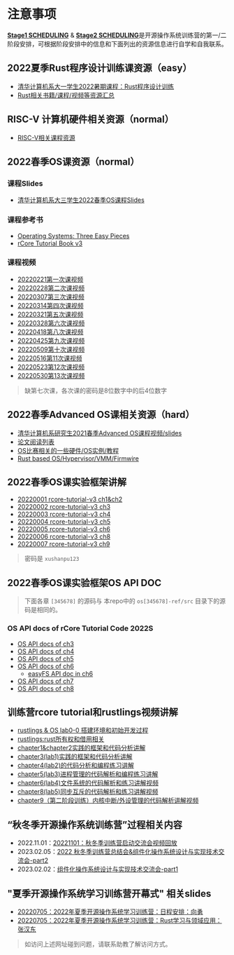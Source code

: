 # 注意事项
 [**Stage1 SCHEDULING**](./2023-spring-scheduling-1.md) & [**Stage2 SCHEDULING**](./2023-spring-scheduling-2.md)是开源操作系统训练营的第一/二阶段安排，可根据阶段安排中的信息和下面列出的资源信息进行自学和自我联系。


## 2022夏季Rust程序设计训练课资源（easy）

- [清华计算机系大一学生2022暑期课程：Rust程序设计训练](https://lab.cs.tsinghua.edu.cn/rust/)
- [Rust相关书籍/课程/视频等资源汇总](https://github.com/rcore-os/rCore/wiki/study-resource-of-system-programming-in-RUST)

## RISC-V 计算机硬件相关资源（normal）
- [RISC-V相关课程资源](https://github.com/rcore-os/rCore/wiki/os-tutorial-summer-of-code-2021#step-1-%E8%87%AA%E5%AD%A6risc-v%E7%B3%BB%E7%BB%9F%E7%BB%93%E6%9E%84%E5%A4%A7%E7%BA%A67%E5%A4%A9)

## 2022春季OS课资源（normal）

### 课程Slides

- [清华计算机系大三学生2022春季OS课程Slides](https://learningos.github.io/os-lectures/)

### 课程参考书

- [Operating Systems: Three Easy Pieces](https://pages.cs.wisc.edu/~remzi/OSTEP/)
- [rCore Tutorial Book v3](https://rcore-os.github.io/rCore-Tutorial-Book-v3/)

### 课程视频

- [20220221第一次课视频](https://meeting.tencent.com/v2/cloud-record/share?id=5fcc9ef3-cb43-48f6-9d33-f75f640e8c38&from=3)
- [20220228第二次课视频](https://meeting.tencent.com/v2/cloud-record/share?id=0c2a73ec-238a-453b-8f0f-aaadaeb55eca&from=3)
- [20220307第三次课视频](https://meeting.tencent.com/v2/cloud-record/share?id=c21406cf-96f9-4df6-8cab-af4dbd798769&from=3)
- [20220314第四次课视频](https://meeting.tencent.com/v2/cloud-record/share?id=5dae93b5-6f9d-40b9-86c3-f2c13670ecaf&from=3)
- [20220321第五次课视频](https://meeting.tencent.com/v2/cloud-record/share?id=4e9dc00e-1c95-47b8-bd18-6a24fe2e3450&from=3)
- [20220328第六次课视频](https://meeting.tencent.com/v2/cloud-record/share?id=a48d439c-c161-4a0a-bf75-70024d408526&from=3)
- [20220418第八次课视频](https://meeting.tencent.com/v2/cloud-record/share?id=92b88816-805b-44f0-af5c-227654d5c5bd&from=3)
- [20220425第九次课视频](https://meeting.tencent.com/v2/cloud-record/share?id=622c85a7-6549-4e1d-9ff1-6fb908107791&from=3)
- [20220509第十次课视频](https://meeting.tencent.com/v2/cloud-record/share?id=26487a19-875a-457f-8a89-d0a3ca785915&from=3)
- [20220516第11次课视频](https://meeting.tencent.com/v2/cloud-record/share?id=e45a7ab1-325a-44f1-904d-1bb661daa0dd&from=3)
- [20220523第12次课视频](https://meeting.tencent.com/v2/cloud-record/share?id=5c2c8e4b-f9a0-4228-bb4d-b83c648057a0&from=3)
- [20220530第13次课视频](https://meeting.tencent.com/v2/cloud-record/share?id=34309e7e-3835-4d3f-a056-eceec5598f66&from=3)

> 缺第七次课，各次课的密码是8位数字中的后4位数字

## 2022春季Advanced OS课相关资源（hard）

- [清华计算机系研究生2021春季Advanced OS课程视频/slides](https://www.xuetangx.com/course/thu080917777/3234209)
- [论文阅读列表](https://github.com/chyyuu/aos_course_info/blob/master/readinglist.md)
- [OS比赛相关的一些硬件/OS实例/教程](https://github.com/oscomp/os-competition-info/blob/main/ref-info.md)
- [Rust based OS/Hypervisor/VMM/Firmwire](https://github.com/chyyuu/aos_course_info/blob/master/oslist.md)

## 2022春季OS课实验框架讲解

- [20220001 rcore-tutorial-v3 ch1&ch2](https://cloud.tsinghua.edu.cn/f/254e6cc6921849e29e8c/)
- [20220002 rcore-tutorial-v3 ch3](https://cloud.tsinghua.edu.cn/f/17a7c9d9b57f4838ae5f/)
- [20220003 rcore-tutorial-v3 ch4](https://cloud.tsinghua.edu.cn/f/d44189eff077452e99a5/)
- [20220004 rcore-tutorial-v3 ch5](https://cloud.tsinghua.edu.cn/f/e2a8b8b54037484fac73/)
- [20220005 rcore-tutorial-v3 ch6](https://cloud.tsinghua.edu.cn/f/a5d5ece6e5b849a3ae8a/)
- [20220006 rcore-tutorial-v3 ch8](https://cloud.tsinghua.edu.cn/f/b6b94ccebe084b31aa6b/)
- [20220007 rcore-tutorial-v3 ch9](https://cloud.tsinghua.edu.cn/f/1c9706422ad54cad997c/)

> 密码是 `xushanpu123`

## 2022春季OS课实验框架OS API DOC

> 下面各章 ``[345678]`` 的源码与 本repo中的 ``os[345678]-ref/src`` 目录下的源码是相同的。

### OS API docs of rCore Tutorial Code 2022S

- [OS API docs of ch3](https://learningos.github.io/rCore-Tutorial-Code-2022S/ch3/os/index.html)
- [OS API docs of ch4](https://learningos.github.io/rCore-Tutorial-Code-2022S/ch4/os/index.html)
- [OS API docs of ch5](https://learningos.github.io/rCore-Tutorial-Code-2022S/ch5/os/index.html)
- [OS API docs of ch6](https://learningos.github.io/rCore-Tutorial-Code-2022S/ch6/os/index.html)
  - [easyFS API doc in ch6]( https://learningos.github.io/rCore-Tutorial-Code-2022S/ch6/easy_fs/index.html)
- [OS API docs of ch7](https://learningos.github.io/rCore-Tutorial-Code-2022S/ch8/os/index.html)
- [OS API docs of ch8](https://learningos.github.io/rCore-Tutorial-Code-2022S/ch8/os/index.html)

## 训练营rcore tutorial和rustlings视频讲解

- [rustlings & OS lab0-0 搭建环境和初始开发过程](https://www.bilibili.com/video/BV1fY4y1n7up?share_source=copy_web)
- [rustlings:rust所有权和借用相关](https://www.bilibili.com/video/BV1ze4y1R7C9?share_source=copy_web)
- [chapter1&chapter2实践的框架和代码分析讲解](https://cloud.tsinghua.edu.cn/f/254e6cc6921849e29e8c/)
- [chapter3(lab1)实践的框架和代码分析讲解](https://cloud.tsinghua.edu.cn/f/17a7c9d9b57f4838ae5f/)
- [chapter4(lab2)的代码分析和编程练习讲解](https://cloud.tsinghua.edu.cn/f/d44189eff077452e99a5/)
- [chapter5(lab3)进程管理的代码解析和编程练习讲解](https://cloud.tsinghua.edu.cn/f/e2a8b8b54037484fac73/)
- [chapter6(lab4)文件系统的代码解析和练习讲解视频](https://cloud.tsinghua.edu.cn/f/a5d5ece6e5b849a3ae8a/)
- [chapter8(lab5)同步互斥的代码解析和练习讲解视频](https://cloud.tsinghua.edu.cn/f/b6b94ccebe084b31aa6b/)
- [chapter9（第二阶段训练）内核中断/外设管理的代码解析讲解视频](https://cloud.tsinghua.edu.cn/f/1c9706422ad54cad997c/)

## “秋冬季开源操作系统训练营”过程相关内容
- 2022.11.01：[20221101：秋冬季训练营启动交流会视频回放](https://meeting.tencent.com/v2/cloud-record/share?id=00e0e809-1e03-4f41-8e6a-4e71c0ca1342&from=3)
- 2023.02.05：[2022 秋冬季训练营总结会&组件化操作系统设计与实现技术交流会-part2](https://meeting.tencent.com/v2/cloud-record/share?id=b2bd335e-c3fb-4169-8558-7621c71dfb75&from=3&is-single=true)
- 2023.02.02：[组件化操作系统设计与实现技术交流会-part1](https://meeting.tencent.com/v2/cloud-record/share?id=af9f763c-a862-4dd4-9552-7061b1355b0d&from=3)

## "夏季开源操作系统学习训练营开幕式" 相关slides

- [20220705：2022年夏季开源操作系统学习训练营：日程安排：向勇](https://github.com/LearningOS/resrouce-on-rust-based-os-comp2022/blob/main/20220705-%E5%90%91%E5%8B%87-%E5%BC%80%E5%B9%95%E5%BC%8F%E4%B8%8A%E7%9A%84%E4%BB%8B%E7%BB%8D-v4.pdf)
- [20220705：2022年夏季开源操作系统学习训练营：Rust学习与领域应用：张汉东](https://github.com/LearningOS/resrouce-on-rust-based-os-comp2022/blob/main/20220705-%E5%BC%A0%E6%B1%89%E4%B8%9C-Rust%E5%AD%A6%E4%B9%A0%E4%B8%8E%E9%A2%86%E5%9F%9F%E5%BA%94%E7%94%A8.pptx)

> 如访问上述网址碰到问题，请联系助教了解访问方式。
